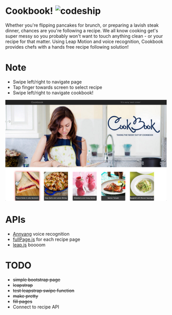 Cookbook! ![codeship](https://www.codeship.io/projects/4e70f1b0-990d-0131-fb57-5670ddce16b6/status)
=========
Whether you're flipping pancakes for brunch, or preparing a lavish steak dinner, chances are you're following a recipe. We all know cooking get's super messy so you probably won't want to touch anything clean - or your recipe for that matter. Using Leap Motion and voice recognition, Cookbook provides chefs with a hands free recipe following solution!

Note
====
- Swipe left/right to navigate page
- Tap finger towards screen to select recipe
- Swipe left/right to navigate cookbook!

![alt text](images/1.png "Home Page")

APIs
=========
- [Annyang](https://github.com/TalAter/annyang) voice recognition
- [fullPage.js](https://github.com/alvarotrigo/fullPage.js) for each recipe page
- [leap.js](https://github.com/leapmotion/leapjs) boooom

TODO
====
- ~~simple bootstrap page~~
- ~~leapstrap~~
- ~~test leapstrap swipe function~~
- ~~make pretty~~
- ~~fill pages~~
- Connect to recipe API
